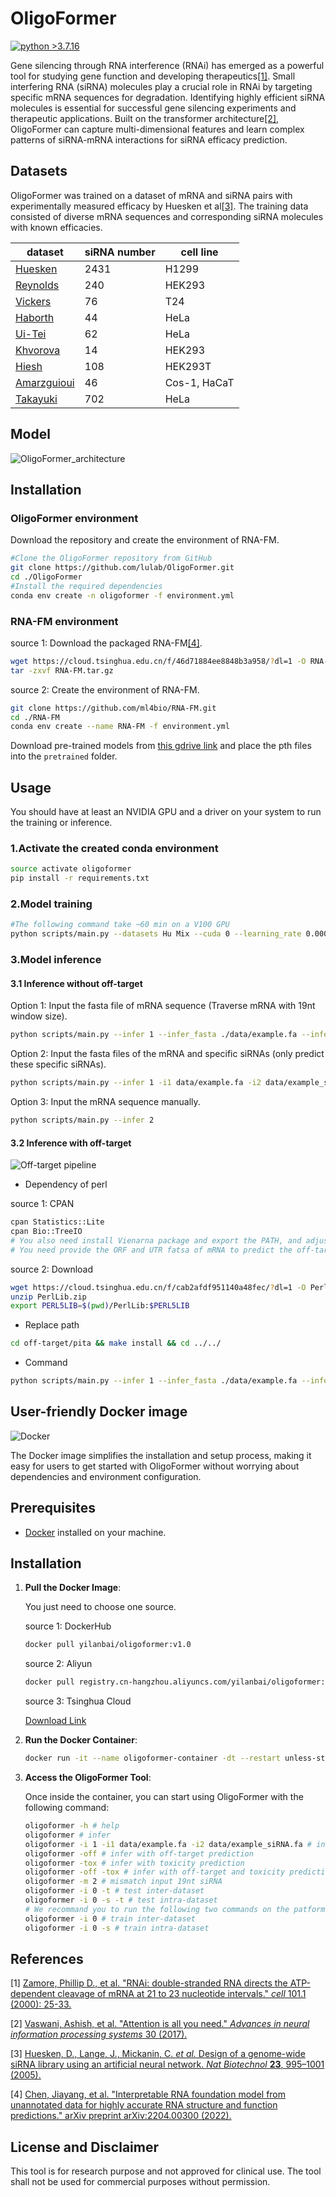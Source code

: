 # OligoFormer

[![python >3.7.16](https://img.shields.io/badge/python-3.7.16-brightgreen)](https://www.python.org/) 

Gene silencing through RNA interference (RNAi) has emerged as a powerful tool for studying gene function and developing therapeutics[[1]](#ref1). Small interfering RNA (siRNA) molecules play a crucial role in RNAi by targeting specific mRNA sequences for degradation. Identifying highly efficient siRNA molecules is essential for successful gene silencing experiments and therapeutic applications. Built on the transformer architecture[[2]](#ref2),  OligoFormer can capture multi-dimensional features and learn complex patterns of siRNA-mRNA interactions for siRNA efficacy prediction.

## Datasets

OligoFormer was trained on a dataset of mRNA and siRNA pairs with experimentally measured efficacy by Huesken et al[[3]](#ref3). The training data consisted of diverse mRNA sequences and corresponding siRNA molecules with known efficacies.

| dataset                                                      | siRNA number | cell  line              | 
| ------------------------------------------------------------ | ------------ | ----------------------- | 
| [Huesken](https://www.nature.com/articles/nbt1118)           | 2431         | H1299                   |
| [Reynolds](https://www.nature.com/articles/nbt936)           | 240          | HEK293                  | 
| [Vickers](https://www.jbc.org/article/S0021-9258(19)32641-9/fulltext) | 76           | T24                     | 
| [Haborth](https://www.liebertpub.com/doi/10.1089/108729003321629638) | 44           | HeLa                    |     
| [Ui-](https://academic.oup.com/nar/article/32/3/936/2904484?login=false)[Tei](https://academic.oup.com/nar/article/32/3/936/2904484?login=false) | 62           |             HeLa                           |
| [Khvorova](https://www.nature.com/articles/nbt936)           | 14           | HEK293                  | 
| [Hiesh](https://academic.oup.com/nar/article/32/3/893/2904476) | 108          | HEK293T                 | 
| [Amarzguioui](https://pubmed.ncbi.nlm.nih.gov/12527766/)     | 46           | Cos-1,  HaCaT           |
| [Takayuki](https://academic.oup.com/nar/article/35/4/e27/1079934) | 702          | HeLa                    | 

## Model

![OligoFormer_architecture](figures/Figure1.png)

## Installation

### OligoFormer environment

Download the repository and create the environment of RNA-FM.

```bash
#Clone the OligoFormer repository from GitHub
git clone https://github.com/lulab/OligoFormer.git
cd ./OligoFormer
#Install the required dependencies
conda env create -n oligoformer -f environment.yml
```

### RNA-FM environment

source 1:  Download the packaged RNA-FM[[4]](#ref4).

```bash
wget https://cloud.tsinghua.edu.cn/f/46d71884ee8848b3a958/?dl=1 -O RNA-FM.tar.gz
tar -zxvf RNA-FM.tar.gz
```

source 2:  Create the environment of RNA-FM.

```bash
git clone https://github.com/ml4bio/RNA-FM.git
cd ./RNA-FM
conda env create --name RNA-FM -f environment.yml
```
Download pre-trained models from [this gdrive link](https://drive.google.com/drive/folders/1VGye74GnNXbUMKx6QYYectZrY7G2pQ_J?usp=share_link) and place the pth files into the `pretrained` folder.


## Usage

You should have at least an NVIDIA GPU and a driver on your system to run the training or inference.

### 1.Activate the created conda environment

```bash
source activate oligoformer
pip install -r requirements.txt
```

### 2.Model training

```bash
#The following command take ~60 min on a V100 GPU
python scripts/main.py --datasets Hu Mix --cuda 0 --learning_rate 0.0001 --batch_size 16 --epoch 200 --early_stopping 30
```

### 3.Model inference

#### 3.1 Inference without off-target


Option 1:  Input the fasta file of mRNA sequence (Traverse mRNA with 19nt window size).

```bash
python scripts/main.py --infer 1 --infer_fasta ./data/example.fa --infer_output ./result/
```

Option 2:  Input the fasta files of the mRNA and specific siRNAs (only predict these specific siRNAs).

```bash
python scripts/main.py --infer 1 -i1 data/example.fa -i2 data/example_siRNA.fa
```

Option 3:  Input the mRNA sequence manually.

```bash
python scripts/main.py --infer 2
```


#### 3.2 Inference with off-target

![Off-target pipeline](figures/Figure5.png)

- Dependency of perl

source 1: CPAN

```bash
cpan Statistics::Lite
cpan Bio::TreeIO
# You also need install Vienarna package and export the PATH, and adjust the perl5lib to your own path.
# You need provide the ORF and UTR fatsa of mRNA to predict the off-target effects. The order of the sequence needs to be consistent across both files. Refer to the example data.
```

source 2: Download

```bash
wget https://cloud.tsinghua.edu.cn/f/cab2afdf951140a48fec/?dl=1 -O PerlLib.zip
unzip PerlLib.zip
export PERL5LIB=$(pwd)/PerlLib:$PERL5LIB
```

- Replace path
```bash
cd off-target/pita && make install && cd ../../
```

- Command

```bash
python scripts/main.py --infer 1 --infer_fasta ./data/example.fa --infer_output ./result/ -off -tox
```

## User-friendly Docker image

![Docker](https://img.shields.io/badge/Docker-Ready-blue)

The Docker image simplifies the installation and setup process, making it easy for users to get started with OligoFormer without worrying about dependencies and environment configuration.

## Prerequisites

- [Docker](https://www.docker.com/get-started) installed on your machine.

## Installation

1. **Pull the Docker Image**:

    
    You just need to choose one source.

    source 1: DockerHub
    ```bash
    docker pull yilanbai/oligoformer:v1.0
    ```
    source 2: Aliyun
    ```bash
    docker pull registry.cn-hangzhou.aliyuncs.com/yilanbai/oligoformer:v1.0
    ```
    source 3: Tsinghua Cloud
   
    [Download Link](https://cloud.tsinghua.edu.cn/f/2cca306e868a4b7897d3/)

3. **Run the Docker Container**:

    ```bash
    docker run -it --name oligoformer-container -dt --restart unless-stopped yilanbai/oligoformer:v1.0 && docker exec -it oligoformer-container bash
    ```

4. **Access the OligoFormer Tool**:

    Once inside the container, you can start using OligoFormer with the following command:

    ```bash
    oligoformer -h # help
    oligoformer # infer
    oligoformer -i 1 -i1 data/example.fa -i2 data/example_siRNA.fa # infer only interested siRNA(faster)
    oligoformer -off # infer with off-target prediction
    oligoformer -tox # infer with toxicity prediction
    oligoformer -off -tox # infer with off-target and toxicity prediction
    oligoformer -m 2 # mismatch input 19nt siRNA
    oligoformer -i 0 -t # test inter-dataset
    oligoformer -i 0 -s -t # test intra-dataset
    # We recommand you to run the following two commands on the patform with GPUs.
    oligoformer -i 0 # train inter-dataset
    oligoformer -i 0 -s # train intra-dataset
    
## References

[1]<a name="ref1"></a> [Zamore, Phillip D., et al. "RNAi: double-stranded RNA directs the ATP-dependent cleavage of mRNA at 21 to 23 nucleotide intervals." *cell* 101.1 (2000): 25-33.](https://www.sciencedirect.com/science/article/pii/S0092867400806200)

[2]<a name="ref2"></a> [Vaswani, Ashish, et al. "Attention is all you need." *Advances in neural information processing systems* 30 (2017).](https://proceedings.neurips.cc/paper/2017/file/3f5ee243547dee91fbd053c1c4a845aa-Paper.pdf)

[3]<a name="ref3"></a> [Huesken, D., Lange, J., Mickanin, C. *et al.* Design of a genome-wide siRNA library using an artificial neural network. *Nat Biotechnol* **23**, 995–1001 (2005).](https://www.nature.com/articles/nbt1118#Abs1)

[4]<a name="ref4"></a> [Chen, Jiayang, et al. "Interpretable RNA foundation model from unannotated data for highly accurate RNA structure and function predictions." arXiv preprint arXiv:2204.00300 (2022).](https://arxiv.org/abs/2204.00300)

## License and Disclaimer
This tool is for research purpose and not approved for clinical use. The tool shall not be used for commercial purposes without permission.

